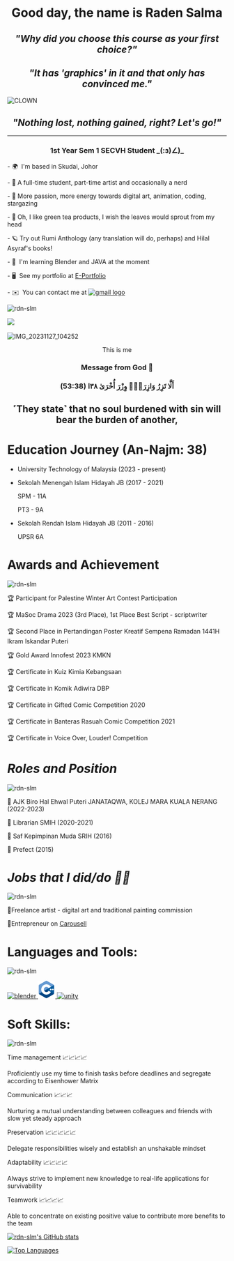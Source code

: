 
<h1 align="center"><b> Good day, the name is Raden Salma </b></h1>

<h2 align = "center" ><i> "Why did you choose this course as your first choice?"</i> </h2>
<h2 align = "center" > <i>"It has 'graphics' in it and that only has convinced me."</i> </h2>

![CLOWN](https://github.com/rdn-slm/rdn-slm/assets/148412534/42744ad8-4832-40ca-a656-71113ec2b47d)

<h2 align = "center" > <i>"Nothing lost, nothing gained, right? Let's go!"</i> </h2>

-------------------------------------------------------------------------------------------------------------------------------

<h3 align="center"> 1st Year Sem 1 SECVH Student  _(:з)∠)_</h3>
<p> - 🌍  I'm based in Skudai, Johor </p>
<p> - 🌱 A full-time student, part-time artist and occasionally a nerd </p>
<p> - 🌠 More passion, more energy towards digital art, animation, coding, stargazing </p>
<p> - 🌳 Oh,  I like green tea products, I wish the leaves would sprout from my head </p>
<p> - 🪐 Try out Rumi Anthology (any translation will do, perhaps) and Hilal Asyraf's books! </p>
<p> - 🧠  I'm learning Blender and JAVA at the moment  <p>
<p> <a>- 🖥️  See my portfolio at  <a href="http://github.com/rdn-slm/eportfolio" target="_blank" rel="noreferrer"> E-Portfolio </a></p>
<p> - ✉️  You can contact me at  <a href="mailto:salma.radengmail.com">
  <img src="https://img.shields.io/static/v1?message=Gmail&logo=gmail&label=&color=D14836&logoColor=white&labelColor=&style=for-the-badge" height="35" alt="gmail logo"  />
  </a> </p
         
<p align="left"> <img src="https://komarev.com/ghpvc/?username=rdn-slm&label=Profile%20views&color=0e75b6&style=flat" alt="rdn-slm" /> </p>

<a href="https://www.github.com/rdn-slm" target="_blank" rel="noreferrer"><img
src="https://img.shields.io/github/followers/rdn-slm?logo=github&style=for-the-badge&color=facc15&labelColor=000000" /></a>

![IMG_20231127_104252](https://github.com/rdn-slm/rdn-slm/assets/148412534/3065ccca-fa61-4ae6-b4f4-6441762d9ead)
<p align = "center" > This is me </p>

<h3 align = "center">  Message from God 🫶  </h3>
<h3 align = "center" > أَلَّا تَزِرُ وَازِرَةٌۭ وِزْرَ أُخْرَىٰ ٣٨ا (53:38)  </h3>

<h2 align ="center" > ˹They state˺ that no soul burdened with sin will bear the burden of another, </h2>
<h1 > Education Journey (An-Najm: 38) </h1>

- University Technology of Malaysia (2023 - present)
- Sekolah Menengah Islam Hidayah JB (2017 - 2021)
  <p> SPM - 11A </p>
  <p> PT3 - 9A</p>  
   
- Sekolah Rendah Islam Hidayah JB (2011 - 2016)
   <p> UPSR 6A </p>
   
<h1 > Awards and Achievement </h1>
<p align="left"> <img src="https://komarev.com/ghpvc/?username=rdn-slm&label=Profile%20views&color=0e75b6&style=flat" alt="rdn-slm" /> </p>

<p>🏆 Participant for Palestine Winter Art Contest Participation </p>
<p>🏆 MaSoc Drama 2023 (3rd Place), 1st Place Best Script - scriptwriter</p>
<p>🏆 Second Place in Pertandingan Poster Kreatif Sempena Ramadan 1441H Ikram Iskandar Puteri </p>
<p>🏆 Gold Award Innofest 2023 KMKN</p>
<p>🏆 Certificate in Kuiz Kimia Kebangsaan </p>
<p>🏆 Certificate in Komik Adiwira DBP</p>
<p>🏆 Certificate in Gifted Comic Competition 2020 </p>
<p>🏆 Certificate in Banteras Rasuah Comic Competition 2021</p>
<p>🏆 Certificate in Voice Over, Louder! Competition </p>


<h1 ><i> Roles and Position </i></h1>
<p align="left"> <img src="https://komarev.com/ghpvc/?username=rdn-slm&label=Profile%20views&color=0e75b6&style=flat" alt="rdn-slm" /> </p>

<p>🫧 AJK Biro Hal Ehwal Puteri JANATAQWA, KOLEJ MARA KUALA NERANG (2022-2023)</p>
<p>🫧 Librarian SMIH (2020-2021)</p>
<p>🫧 Saf Kepimpinan Muda SRIH (2016)</p>
<p>🫧 Prefect (2015)</p>


<h1 ><i> Jobs that I did/do 👩‍💻 </i></h1>
<p align="left"> <img src="https://komarev.com/ghpvc/?username=rdn-slm&label=Profile%20views&color=0e75b6&style=flat" alt="rdn-slm" /> </p>

<p> 📎Freelance artist - digital art and traditional painting commission  </p>
<p> 📎Entrepreneur on  <a href="https://www.carousell.com.my/rdn-slm">Carousell</a>
</a>
 </p>
 <p  ![image](https://github.com/rdn-slm/rdn-slm/assets/148412534/d223b1a0-4429-49ad-a5ae-a9f7474016b5) </p>

<h1 align="left">Languages and Tools:</h1>
<p align="left"> <img src="https://komarev.com/ghpvc/?username=rdn-slm&label=Profile%20views&color=0e75b6&style=flat" alt="rdn-slm" /> </p>

<p align="left"> <a href="https://www.blender.org/" target="_blank" rel="noreferrer"> <img src="https://download.blender.org/branding/community/blender_community_badge_white.svg" alt="blender" width="40" height="40"/> </a> <a href="https://www.w3schools.com/cpp/" target="_blank" rel="noreferrer"> <img src="https://raw.githubusercontent.com/devicons/devicon/master/icons/cplusplus/cplusplus-original.svg" alt="cplusplus" width="40" height="40"/> </a> <a href="https://unity.com/" target="_blank" rel="noreferrer"> <img src="https://www.vectorlogo.zone/logos/unity3d/unity3d-icon.svg" alt="unity" width="40" height="40"/> </a> </p>


<div align="left">

<h1 align="left"> Soft Skills: </h1>
<p align="left"> <img src="https://komarev.com/ghpvc/?username=rdn-slm&label=Profile%20views&color=0e75b6&style=flat" alt="rdn-slm" /> </p>

<p> Time management 📈📈📈📈 </p>
<p> Proficiently use my time to finish tasks before deadlines and segregate according to Eisenhower Matrix  </p>
<p> Communication 📈📈📈 </p>
<p> Nurturing a mutual understanding between colleagues and friends with slow yet steady approach  </p>
<p> Preservation 📈📈📈📈📈 </p>
<p> Delegate responsibilities wisely and establish an unshakable mindset  </p>
<p> Adaptability 📈📈📈📈 </p>
<p> Always strive to implement new knowledge to real-life applications for survivability   </p>
<p> Teamwork 📈📈📈📈 </p>
<p> Able to concentrate on existing positive value to contribute more benefits to the team </p>
                  
                  
<a href="http://www.github.com/rdn-slm"><img src="https://github-readme-stats.vercel.app/api?username=rdn-slm&show_icons=true&hide=&count_private=true&title_color=14b8a6&text_color=6366f1&icon_color=facc15&bg_color=000000&hide_border=true&show_icons=true" alt="rdn-slm's GitHub stats" /></a>

<a href="https://github.com/rdn-slm" align="left"><img src="https://github-readme-stats.vercel.app/api/top-langs/?username=rdn-slm&langs_count=10&title_color=14b8a6&text_color=6366f1&icon_color=facc15&bg_color=000000&hide_border=true&locale=en&custom_title=Top%20%Languages" alt="Top Languages" /></a>
